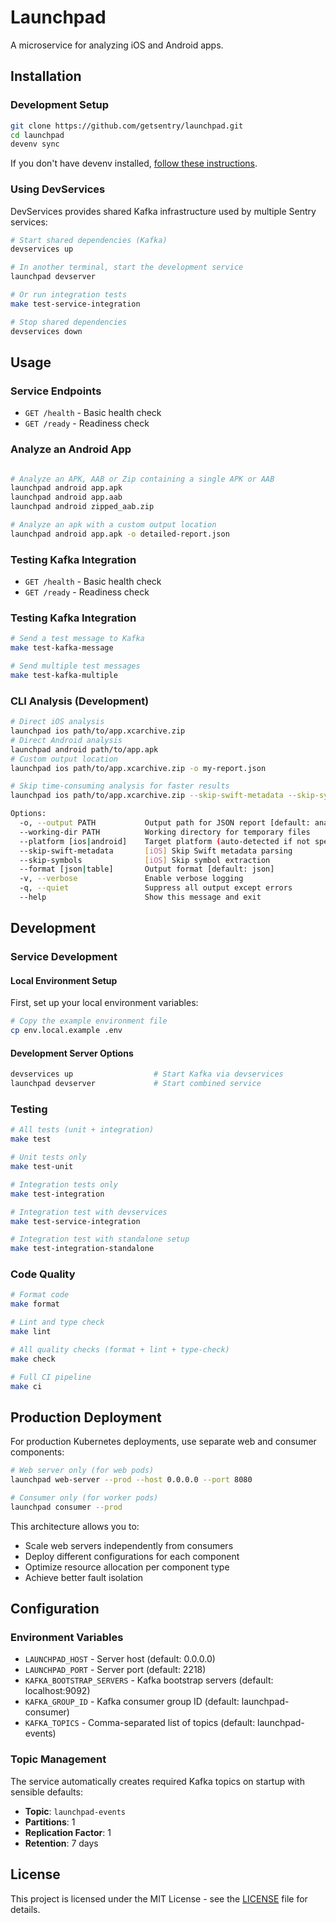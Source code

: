 # Launchpad

A microservice for analyzing iOS and Android apps.

## Installation

### Development Setup

```bash
git clone https://github.com/getsentry/launchpad.git
cd launchpad
devenv sync
```

If you don't have devenv installed, [follow these instructions](https://github.com/getsentry/devenv#install).

### Using DevServices

DevServices provides shared Kafka infrastructure used by multiple Sentry services:

```bash
# Start shared dependencies (Kafka)
devservices up

# In another terminal, start the development service
launchpad devserver

# Or run integration tests
make test-service-integration

# Stop shared dependencies
devservices down
```

## Usage

### Service Endpoints

- `GET /health` - Basic health check
- `GET /ready` - Readiness check

### Analyze an Android App

```bash

# Analyze an APK, AAB or Zip containing a single APK or AAB
launchpad android app.apk
launchpad android app.aab
launchpad android zipped_aab.zip

# Analyze an apk with a custom output location
launchpad android app.apk -o detailed-report.json
```

### Testing Kafka Integration

- `GET /health` - Basic health check
- `GET /ready` - Readiness check

### Testing Kafka Integration

```bash
# Send a test message to Kafka
make test-kafka-message

# Send multiple test messages
make test-kafka-multiple
```

### CLI Analysis (Development)

```bash
# Direct iOS analysis
launchpad ios path/to/app.xcarchive.zip
# Direct Android analysis
launchpad android path/to/app.apk
# Custom output location
launchpad ios path/to/app.xcarchive.zip -o my-report.json

# Skip time-consuming analysis for faster results
launchpad ios path/to/app.xcarchive.zip --skip-swift-metadata --skip-symbols

Options:
  -o, --output PATH           Output path for JSON report [default: analysis-report.json]
  --working-dir PATH          Working directory for temporary files
  --platform [ios|android]    Target platform (auto-detected if not specified)
  --skip-swift-metadata       [iOS] Skip Swift metadata parsing
  --skip-symbols              [iOS] Skip symbol extraction
  --format [json|table]       Output format [default: json]
  -v, --verbose               Enable verbose logging
  -q, --quiet                 Suppress all output except errors
  --help                      Show this message and exit
```

## Development

### Service Development

#### Local Environment Setup

First, set up your local environment variables:

```bash
# Copy the example environment file
cp env.local.example .env
```

#### Development Server Options

```bash
devservices up                  # Start Kafka via devservices
launchpad devserver             # Start combined service
```

### Testing

```bash
# All tests (unit + integration)
make test

# Unit tests only
make test-unit

# Integration tests only
make test-integration

# Integration test with devservices
make test-service-integration

# Integration test with standalone setup
make test-integration-standalone
```

### Code Quality

```bash
# Format code
make format

# Lint and type check
make lint

# All quality checks (format + lint + type-check)
make check

# Full CI pipeline
make ci
```

## Production Deployment

For production Kubernetes deployments, use separate web and consumer components:

```bash
# Web server only (for web pods)
launchpad web-server --prod --host 0.0.0.0 --port 8080

# Consumer only (for worker pods)
launchpad consumer --prod
```

This architecture allows you to:

- Scale web servers independently from consumers
- Deploy different configurations for each component
- Optimize resource allocation per component type
- Achieve better fault isolation

## Configuration

### Environment Variables

- `LAUNCHPAD_HOST` - Server host (default: 0.0.0.0)
- `LAUNCHPAD_PORT` - Server port (default: 2218)
- `KAFKA_BOOTSTRAP_SERVERS` - Kafka bootstrap servers (default: localhost:9092)
- `KAFKA_GROUP_ID` - Kafka consumer group ID (default: launchpad-consumer)
- `KAFKA_TOPICS` - Comma-separated list of topics (default: launchpad-events)

### Topic Management

The service automatically creates required Kafka topics on startup with sensible defaults:

- **Topic**: `launchpad-events`
- **Partitions**: 1
- **Replication Factor**: 1
- **Retention**: 7 days

## License

This project is licensed under the MIT License - see the [LICENSE](LICENSE) file for details.
